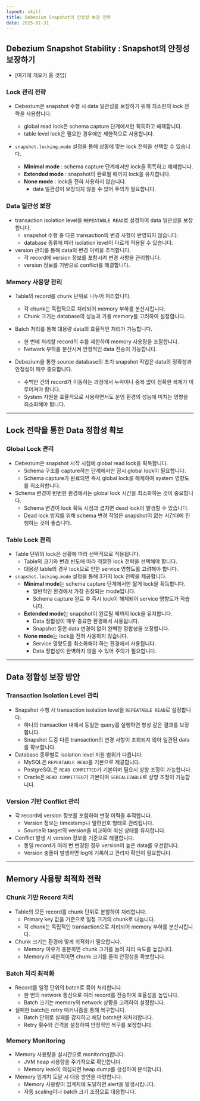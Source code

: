 ```yaml
---
layout: skill
title: Debezium Snapshot의 안정성 보장 전략
date: 2025-01-31
---
```




## Debezium Snapshot Stability : Snapshot의 안정성 보장하기

- [여기에 개요가 올 것임]


### Lock 관리 전략

- Debezium은 snapshot 수행 시 data 일관성을 보장하기 위해 최소한의 lock 전략을 사용합니다.
    - global read lock은 schema capture 단계에서만 획득하고 해제합니다.
    - table level lock은 필요한 경우에만 제한적으로 사용합니다.

- `snapshot.locking.mode` 설정을 통해 상황에 맞는 lock 전략을 선택할 수 있습니다.
    - **Minimal mode** : schema capture 단계에서만 lock을 획득하고 해제합니다.
    - **Extended mode** : snapshot이 완료될 때까지 lock을 유지합니다.
    - **None mode** : lock을 전혀 사용하지 않습니다.
        - data 일관성이 보장되지 않을 수 있어 주의가 필요합니다.


### Data 일관성 보장

- transaction isolation level을 `REPEATABLE READ`로 설정하여 data 일관성을 보장합니다.
    - snapshot 수행 중 다른 transaction의 변경 사항이 반영되지 않습니다.
    - database 종류에 따라 isolation level이 다르게 적용될 수 있습니다.
- version 관리를 통해 data의 변경 이력을 추적합니다.
    - 각 record에 version 정보를 포함시켜 변경 사항을 관리합니다.
    - version 정보를 기반으로 conflict를 해결합니다.


### Memory 사용량 관리

- Table의 record를 chunk 단위로 나누어 처리합니다.
    - 각 chunk는 독립적으로 처리되어 memory 부하를 분산시킵니다.
    - Chunk 크기는 database의 성능과 가용 memory를 고려하여 설정합니다.

- Batch 처리를 통해 대용량 data의 효율적인 처리가 가능합니다.
    - 한 번에 처리할 record의 수를 제한하여 memory 사용량을 조절합니다.
    - Network 부하를 분산시켜 안정적인 data 전송이 가능합니다.




















- Debezium을 통한 source database의 초기 snapshot 작업은 data의 정확성과 안정성이 매우 중요합니다.
    - 수백만 건의 record가 이동하는 과정에서 누락이나 중복 없이 정확한 복제가 이루어져야 합니다.
    - System 자원을 효율적으로 사용하면서도 운영 환경의 성능에 미치는 영향을 최소화해야 합니다.



---



## Lock 전략을 통한 Data 정합성 확보


### Global Lock 관리
- Debezium은 snapshot 시작 시점에 global read lock을 획득합니다.
    - Schema 구조를 capture하는 단계에서만 잠시 global lock이 필요합니다.
    - Schema capture가 완료되면 즉시 global lock을 해제하여 system 영향도를 최소화합니다.
- Schema 변경이 빈번한 환경에서는 global lock 시간을 최소화하는 것이 중요합니다.
    - Schema 변경이 lock 획득 시점과 겹치면 dead lock이 발생할 수 있습니다.
    - Dead lock 방지를 위해 schema 변경 작업은 snapshot이 없는 시간대에 진행하는 것이 좋습니다.

### Table Lock 관리
- Table 단위의 lock은 상황에 따라 선택적으로 적용됩니다.
    - Table의 크기와 변경 빈도에 따라 적절한 lock 전략을 선택해야 합니다.
    - 대용량 table의 경우 lock으로 인한 service 영향도를 고려해야 합니다.
- `snapshot.locking.mode` 설정을 통해 3가지 lock 전략을 제공합니다.
    - **Minimal mode**는 schema capture 단계에서만 짧게 lock을 획득합니다.
        - 일반적인 환경에서 가장 권장되는 mode입니다.
        - Schema capture 완료 후 즉시 lock이 해제되어 service 영향도가 적습니다.
    - **Extended mode**는 snapshot이 완료될 때까지 lock을 유지합니다.
        - Data 정합성이 매우 중요한 환경에서 사용됩니다.
        - Snapshot 동안 data 변경이 없어 완벽한 정합성을 보장합니다.
    - **None mode**는 lock을 전혀 사용하지 않습니다.
        - Service 영향도를 최소화해야 하는 환경에서 사용됩니다.
        - Data 정합성이 완벽하지 않을 수 있어 주의가 필요합니다.

---

## Data 정합성 보장 방안

### Transaction Isolation Level 관리
- Snapshot 수행 시 transaction isolation level을 `REPEATABLE READ`로 설정합니다.
    - 하나의 transaction 내에서 동일한 query를 실행하면 항상 같은 결과를 보장합니다.
    - Snapshot 도중 다른 transaction의 변경 사항이 조회되지 않아 일관된 data를 확보합니다.
- Database 종류별로 isolation level 지원 범위가 다릅니다.
    - MySQL은 `REPEATABLE READ`를 기본으로 제공합니다.
    - PostgreSQL은 `READ COMMITTED`가 기본이며 필요시 상향 조정이 가능합니다.
    - Oracle은 `READ COMMITTED`가 기본이며 `SERIALIZABLE`로 상향 조정이 가능합니다.

### Version 기반 Conflict 관리
- 각 record에 version 정보를 포함하여 변경 이력을 추적합니다.
    - Version 정보는 timestamp나 일련번호 형태로 관리됩니다.
    - Source와 target의 version을 비교하여 최신 상태를 유지합니다.
- Conflict 발생 시 version 정보를 기준으로 해결합니다.
    - 동일 record가 여러 번 변경된 경우 version이 높은 data를 우선합니다.
    - Version 충돌이 발생하면 log에 기록하고 관리자 확인이 필요합니다.

---

## Memory 사용량 최적화 전략

### Chunk 기반 Record 처리
- Table의 모든 record를 chunk 단위로 분할하여 처리합니다.
    - Primary key 값을 기준으로 일정 크기의 chunk로 나눕니다.
    - 각 chunk는 독립적인 transaction으로 처리되어 memory 부하를 분산시킵니다.
- Chunk 크기는 환경에 맞게 최적화가 필요합니다.
    - Memory 여유가 충분하면 chunk 크기를 늘려 처리 속도를 높입니다.
    - Memory가 제한적이면 chunk 크기를 줄여 안정성을 확보합니다.

### Batch 처리 최적화
- Record를 일정 단위의 batch로 묶어 처리합니다.
    - 한 번의 network 통신으로 여러 record를 전송하여 효율성을 높입니다.
    - Batch 크기는 memory와 network 상황을 고려하여 설정합니다.
- 실패한 batch는 retry 매커니즘을 통해 복구합니다.
    - Batch 단위로 실패를 감지하고 해당 batch만 재처리합니다.
    - Retry 횟수와 간격을 설정하여 안정적인 복구를 보장합니다.

### Memory Monitoring
- Memory 사용량을 실시간으로 monitoring합니다.
    - JVM heap 사용량을 주기적으로 확인합니다.
    - Memory leak이 의심되면 heap dump를 생성하여 분석합니다.
- Memory 임계치 도달 시 대응 방안을 마련합니다.
    - Memory 사용량이 임계치에 도달하면 alert을 발생시킵니다.
    - 자동 scaling이나 batch 크기 조정으로 대응합니다.